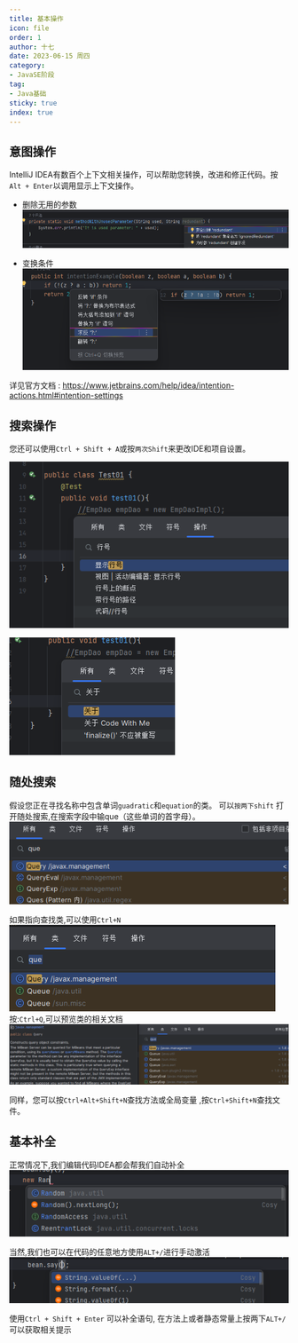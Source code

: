 ```yaml
---
title: 基本操作
icon: file
order: 1
author: 十七
date: 2023-06-15 周四
category:
- JavaSE阶段
tag:
- Java基础
sticky: true
index: true
---
```



## 意图操作

IntelliJ IDEA有数百个上下文相关操作，可以帮助您转换，改进和修正代码。按`Alt + Enter`以调用显示上下文操作。

- 删除无用的参数
![](./assets/image-20230421104936120.png)

- 变换条件
![](./assets/image-20230421105018579.png)

详见官方文档 : https://www.jetbrains.com/help/idea/intention-actions.html#intention-settings

## 搜索操作

您还可以使用`Ctrl + Shift + A`或按`两次Shift`来更改IDE和项自设置。

![](./assets/image-20230421105714493.png)

![](./assets/image-20230421105737860.png)

## 随处搜索

假设您正在寻找名称中包含单词`guadratic`和`equation`的类。
可以`按两下shift` 打开随处搜索,在搜索字段中输que（这些单词的首字母）。
![](./assets/image-20230421110003422.png)


如果指向查找类,可以使用`Ctrl+N`
![](./assets/image-20230421110036994.png)
按:`Ctrl+Q`,可以预览类的相关文档
![](./assets/image-20230421110136648.png)

同样，您可以按`Ctrl+Alt+Shift+N`查找方法或全局变量 ,按`Ctrl+Shift+N`查找文件。

## 基本补全

正常情况下,我们编辑代码IDEA都会帮我们自动补全
![](./assets/image-20230421110443233.png)


当然,我们也可以在代码的任意地方使用`ALT+/`进行手动激活
![](./assets/image-20230421110519793.png)

使用`Ctrl + Shift + Enter` 可以补全语句,
在方法上或者静态常量上按两下`ALT+/`可以获取相关提示